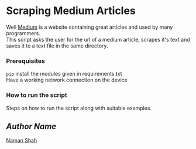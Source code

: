 # Scraping Medium Articles
Well [Medium](https://medium.com/) is a website containing great articles and used by many programmers.
<br>This script asks the user for the url of a medium article, scrapes it's text and saves it to a text file in the same directory.

### Prerequisites
`pip` install the modules given in requirements.txt
<br>Have a working network connection on the device

### How to run the script
Steps on how to run the script along with suitable examples.

## *Author Name*
[Naman Shah](https://github.com/namanshah01)
